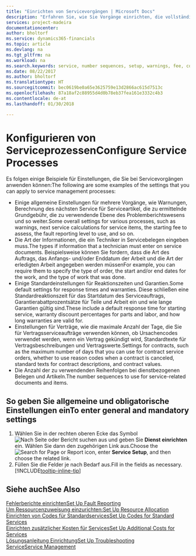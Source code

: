 ```yaml
---
title: "Einrichten von Servicevorgängen | Microsoft Docs"
description: "Erfahren Sie, wie Sie Vorgänge einrichten, die vollständige Zufriedenheit Ihrer Debitoren mit Ihrem Kundendienst sicherzustellen."
services: project-madeira
documentationcenter: 
author: bholtorf
ms.service: dynamics365-financials
ms.topic: article
ms.devlang: na
ms.tgt_pltfrm: na
ms.workload: na
ms.search.keywords: service, number sequences, setup, warnings, fee, contracts, warranties
ms.date: 08/22/2017
ms.author: bholtorf
ms.translationtype: HT
ms.sourcegitcommit: bec0619be0a65e3625759e13d2866ac615d7513c
ms.openlocfilehash: 87a18af2c88955d4d0b78eb37fea161e3332c4b3
ms.contentlocale: de-at
ms.lasthandoff: 01/30/2018

---
```

# <a name="configure-service-processes"></a><span data-ttu-id="876b4-103">Konfigurieren von Serviceprozessen</span><span class="sxs-lookup"><span data-stu-id="876b4-103">Configure Service Processes</span></span>
<span data-ttu-id="876b4-104">Es folgen einige Beispiele für Einstellungen, die Sie bei Servicevorgängen anwenden können:</span><span class="sxs-lookup"><span data-stu-id="876b4-104">The following are some examples of the settings that you can apply to service management processes:</span></span>  
  
* <span data-ttu-id="876b4-105">Einige allgemeine Einstellungen für mehrere Vorgänge, wie Warnungen, Berechnung des nächsten Service für Serviceartikel, die zu ermittelnde Grundgebühr, die zu verwendende Ebene des Problemberichtswesens und so weiter.</span><span class="sxs-lookup"><span data-stu-id="876b4-105">Some overall settings for various processes, such as warnings, next service calculations for service items, the starting fee to assess, the fault reporting level to use, and so on.</span></span>  
* <span data-ttu-id="876b4-106">Die Art der Informationen, die ein Techniker in Servicebelegen eingeben muss.</span><span class="sxs-lookup"><span data-stu-id="876b4-106">The types if information that a technician must enter on service documents.</span></span> <span data-ttu-id="876b4-107">Beispielsweise können Sie fordern, dass die Art des Auftrags, das Anfangs- und/oder Enddatum der Arbeit und die Art der erledigten Arbeit angegeben werden müssen</span><span class="sxs-lookup"><span data-stu-id="876b4-107">For example, you can require them to specify the type of order, the start and/or end dates for the work, and the type of work that was done.</span></span>  
* <span data-ttu-id="876b4-108">Einige Standardeinstellungen für Reaktionszeiten und Garantien.</span><span class="sxs-lookup"><span data-stu-id="876b4-108">Some default settings for response times and warranties.</span></span> <span data-ttu-id="876b4-109">Diese schließen eine Standardreaktionszeit für das Startdatum des Serviceauftrags, Garantierabattprozentsätze für Teile und Arbeit ein und wie lange Garantien gültig sind.</span><span class="sxs-lookup"><span data-stu-id="876b4-109">These include a default response time for starting service, warranty discount percentages for parts and labor, and how long warranties are valid for.</span></span>  
* <span data-ttu-id="876b4-110">Einstellungen für Verträge, wie die maximale Anzahl der Tage, die Sie für Vertragsserviceaufträge verwenden können, ob Ursachencodes verwendet werden, wenn ein Vertrag gekündigt wird, Standardtexte für Vertragsbeschreibungen und Vertragswerte.</span><span class="sxs-lookup"><span data-stu-id="876b4-110">Settings for contracts, such as the maximum number of days that you can use for contract service orders, whether to use reason codes when a contract is canceled, standard texts for contract descriptions, and contract values.</span></span>  
* <span data-ttu-id="876b4-111">Die Anzahl der zu verwendenden Reihenfolgen bei dienstbezogenen Belegen und Artikeln.</span><span class="sxs-lookup"><span data-stu-id="876b4-111">The number sequences to use for service-related documents and items.</span></span>  

## <a name="to-enter-general-and-mandatory-settings"></a><span data-ttu-id="876b4-112">So geben Sie allgemeine und obligatorische Einstellungen ein</span><span class="sxs-lookup"><span data-stu-id="876b4-112">To enter general and mandatory settings</span></span>
1. <span data-ttu-id="876b4-113">Wählen Sie in der rechten oberen Ecke das Symbol ![Nach Seite oder Bericht suchen](media/ui-search/search_small.png "Nach Seite oder Bericht suchen") aus und geben Sie **Dienst einrichten** ein. Wählen Sie dann den zugehörigen Link aus.</span><span class="sxs-lookup"><span data-stu-id="876b4-113">Choose the ![Search for Page or Report](media/ui-search/search_small.png "Search for Page or Report icon") icon, enter **Service Setup**, and then choose the related link.</span></span>
2. <span data-ttu-id="876b4-114">Füllen Sie die Felder je nach Bedarf aus.</span><span class="sxs-lookup"><span data-stu-id="876b4-114">Fill in the fields as necessary.</span></span> [!INCLUDE[tooltip-inline-tip](includes/tooltip-inline-tip_md.md)]  

## <a name="see-also"></a><span data-ttu-id="876b4-115">Siehe auch</span><span class="sxs-lookup"><span data-stu-id="876b4-115">See Also</span></span>  
[<span data-ttu-id="876b4-116">Fehlerberichte einrichten</span><span class="sxs-lookup"><span data-stu-id="876b4-116">Set Up Fault Reporting</span></span>](service-how-setup-fault-reporting.md)  
[<span data-ttu-id="876b4-117">Um Ressourcenzuweisung einzurichten:</span><span class="sxs-lookup"><span data-stu-id="876b4-117">Set Up Resource Allocation</span></span>](service-how-setup-resource-allocation.md)  
[<span data-ttu-id="876b4-118">Einrichten von Codes für Standardservices</span><span class="sxs-lookup"><span data-stu-id="876b4-118">Set Up Codes for Standard Services</span></span>](service-how-setup-service-coding.md)  
[<span data-ttu-id="876b4-119">Einrichten zusätzlicher Kosten für Services</span><span class="sxs-lookup"><span data-stu-id="876b4-119">Set Up Additional Costs for Services</span></span>](service-how-setup-service-costs-pricing.md)  
[<span data-ttu-id="876b4-120">Lösungsanleitung Einrichtung</span><span class="sxs-lookup"><span data-stu-id="876b4-120">Set Up Troubleshooting</span></span>](service-how-setup-troubleshooting.md)  
[<span data-ttu-id="876b4-121">Service</span><span class="sxs-lookup"><span data-stu-id="876b4-121">Service Management</span></span>](service-service.md)  

